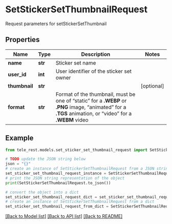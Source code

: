 # SetStickerSetThumbnailRequest

Request parameters for setStickerSetThumbnail

## Properties

Name | Type | Description | Notes
------------ | ------------- | ------------- | -------------
**name** | **str** | Sticker set name | 
**user_id** | **int** | User identifier of the sticker set owner | 
**thumbnail** | **str** |  | [optional] 
**format** | **str** | Format of the thumbnail, must be one of “static” for a **.WEBP** or **.PNG** image, “animated” for a **.TGS** animation, or “video” for a **.WEBM** video | 

## Example

```python
from tele_rest.models.set_sticker_set_thumbnail_request import SetStickerSetThumbnailRequest

# TODO update the JSON string below
json = "{}"
# create an instance of SetStickerSetThumbnailRequest from a JSON string
set_sticker_set_thumbnail_request_instance = SetStickerSetThumbnailRequest.from_json(json)
# print the JSON string representation of the object
print(SetStickerSetThumbnailRequest.to_json())

# convert the object into a dict
set_sticker_set_thumbnail_request_dict = set_sticker_set_thumbnail_request_instance.to_dict()
# create an instance of SetStickerSetThumbnailRequest from a dict
set_sticker_set_thumbnail_request_from_dict = SetStickerSetThumbnailRequest.from_dict(set_sticker_set_thumbnail_request_dict)
```
[[Back to Model list]](../README.md#documentation-for-models) [[Back to API list]](../README.md#documentation-for-api-endpoints) [[Back to README]](../README.md)


